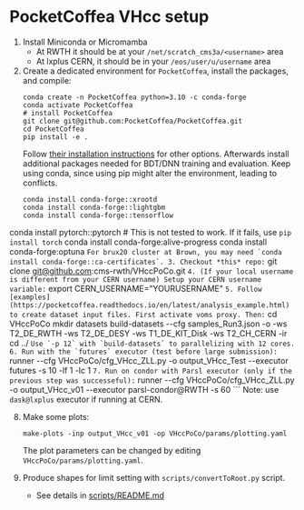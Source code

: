 # PocketCoffea VHcc setup

1. Install Miniconda or Micromamba
   * At RWTH it should be at your `/net/scratch_cms3a/<username>` area
   * At lxplus CERN, it should be in your `/eos/user/u/username` area
2. Create a dedicated environment for `PocketCoffea`, install the packages, and compile:
    ```
	conda create -n PocketCoffea python=3.10 -c conda-forge
	conda activate PocketCoffea
	# install PocketCoffea
	git clone git@github.com:PocketCoffea/PocketCoffea.git
	cd PocketCoffea
	pip install -e .
    ```
	Follow [their installation instructions](https://pocketcoffea.readthedocs.io/en/latest/installation.html) for other options.
	Afterwards install additional packages needed for BDT/DNN training and evaluation. Keep using conda, since using pip might
	alter the environment, leading to conflicts.
    ```
	conda install conda-forge::xrootd
	conda install conda-forge::lightgbm
	conda install conda-forge::tensorflow
  conda install pytorch::pytorch        # This is not tested to work. If it fails, use `pip install torch`
  conda install conda-forge:alive-progress
  conda install conda-forge:optuna
    ```
    For brux20 cluster at Brown, you may need `conda install conda-forge::ca-certificates`.
3. Checkout *this* repo:
    ```
	git clone git@github.com:cms-rwth/VHccPoCo.git
    ```
4. (If your local username is different from your CERN username) Setup your CERN username variable:
    ```
    export CERN_USERNAME="YOURUSERNAME"
    ```
5. Follow [examples](https://pocketcoffea.readthedocs.io/en/latest/analysis_example.html) to create dataset input files. First activate voms proxy. Then:
    ```
	cd VHccPoCo
	mkdir datasets
	build-datasets --cfg samples_Run3.json -o -ws T2_DE_RWTH -ws T2_DE_DESY -ws T1_DE_KIT_Disk -ws T2_CH_CERN -ir
	cd ../
    ```
    Use `-p 12` with `build-datasets` to parallelizing with 12 cores.
6. Run with the `futures` executor (test before large submission):
    ```
    runner --cfg VHccPoCo/cfg_VHcc_ZLL.py -o output_VHcc_Test --executor futures -s 10 -lf 1 -lc 1
    ```
7. Run on condor with Parsl executor (only if the previous step was successeful):
    ```
    runner --cfg VHccPoCo/cfg_VHcc_ZLL.py -o output_VHcc_v01 --executor parsl-condor@RWTH -s 60
    ```
	Note: use `dask@lxplus` executor if running at CERN.

8. Make some plots:
   ```
   make-plots -inp output_VHcc_v01 -op VHccPoCo/params/plotting.yaml
   ```
   The plot parameters can be changed by editing `VHccPoCo/params/plotting.yaml`.

9. Produce shapes for limit setting with `scripts/convertToRoot.py` script.
   * See details in [scripts/README.md](scripts/README.md)

